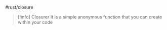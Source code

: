 #rust/closure

>[!info] Closurer
>It is a simple anonymous function that you can create within your code






